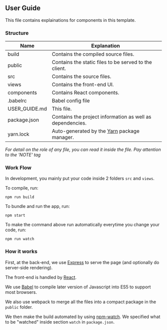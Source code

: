 ## User Guide

This file contains explainations for components in this template.

### Structure

|    Name    |                      Explanation                      |
|------------|-------------------------------------------------------|
| build      | Contains the compiled source files.                   |
| public     | Contains the static files to be served to the client. |
| src        | Contains the source files.                            |
| views      | Contains the front-end UI.                            |
| components | Contains React components.                            |
| .babelrc      | Babel config file                                                      |
| USER_GUIDE.md | This file.                                                             |
| package.json  | Contains the project information as well as dependencies.              |
| yarn.lock     | Auto-generated by the [Yarn](https://yarnpkg.com/en/) package manager. |

*For detail on the role of any file, you can read it inside the file. Pay attention to the 'NOTE' tag*

### Work Flow

In development, you mainly put your code inside 2 folders `src` and `views`.

To compile, run:
```
npm run build
```

To bundle and run the app, run:
```
npm start
```

To make the command above run automatically everytime you change your code, run:
```
npm run watch
```

### How it works

First, at the back-end, we use [Express](https://expressjs.com/) to serve the page (and optionally do server-side rendering).

The front-end is handled by [React](https://facebook.github.io/react/).

We use [Babel](https://babeljs.io/) to compile later version of Javascript into ES5 to support most browsers.

We also use webpack to merge all the files into a compact package in the `public` folder.

We then make the build automated by using [npm-watch](https://www.npmjs.com/package/npm-watch). We specified what to be "watched" inside section `watch` in `package.json`.

